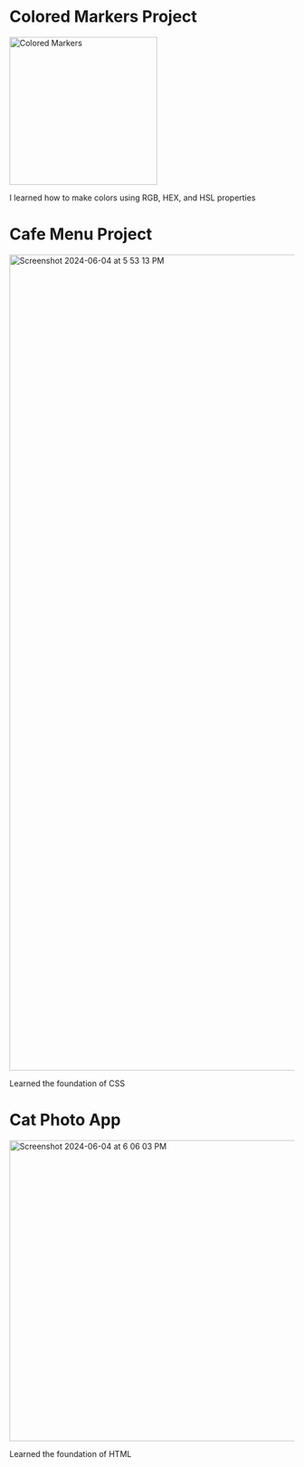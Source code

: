 <h1>Colored Markers Project</h1>
<img width="261" alt="Colored Markers" src="https://github.com/Fabianamichelle/Vivatechcode/assets/128424414/84648c2f-111c-4a8e-a06e-2e4df2d12b16">
<p> I learned how to make colors using RGB, HEX, and HSL properties</p>

<h1>Cafe Menu Project</h1>
<img width="1440" alt="Screenshot 2024-06-04 at 5 53 13 PM" src="https://github.com/Fabianamichelle/Vivatechcode/assets/128424414/56d8ed17-6880-4823-a6ef-d65fbdef3697">
<p>Learned the foundation of CSS</p>

<h1>Cat Photo App</h1>
<img width="531" alt="Screenshot 2024-06-04 at 6 06 03 PM" src="https://github.com/Fabianamichelle/Vivatechcode/assets/128424414/9419aa68-52a1-4e37-a587-f60feb824073">
<p>Learned the foundation of HTML</p>
